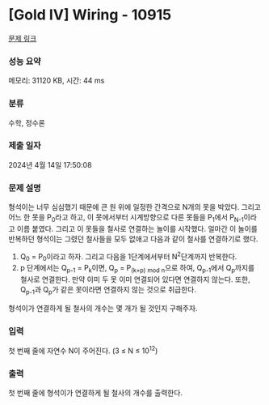 # [Gold IV] Wiring - 10915 

[문제 링크](https://www.acmicpc.net/problem/10915) 

### 성능 요약

메모리: 31120 KB, 시간: 44 ms

### 분류

수학, 정수론

### 제출 일자

2024년 4월 14일 17:50:08

### 문제 설명

<p>형석이는 너무 심심했기 때문에 큰 원 위에 일정한 간격으로 N개의 못을 박았다. 그리고 어느 한 못을 P<sub>0</sub>라고 하고, 이 못에서부터 시계방향으로 다른 못들을 P<sub>1</sub>에서 P<sub>N-1</sub>이라고 이름 붙였다. 그리고 이 못들을 철사로 연결하는 놀이를 시작했다. 얼마간 이 놀이를 반복하던 형석이는 그렸던 철사들을 모두 없애고 다음과 같이 철사를 연결하기로 했다.</p>

<ol>
	<li>Q<sub>0</sub> = P<sub>0</sub>이라고 하자. 그리고 다음을 1단계에서부터 N<sup>2</sup>단계까지 반복한다.</li>
	<li>p 단계에서는 Q<sub>p-1</sub> = P<sub>k</sub>이면, Q<sub>p</sub> = P<sub>(k+p) mod n</sub>으로 하여, Q<sub>p-1</sub>에서 Q<sub>p</sub>까지를 철사로 연결한다. 만약 이미 두 못 이미 연결되어 있다면 연결하지 않는다. 또한, Q<sub>p-1</sub>과 Q<sub>p</sub>가 같은 못이라면 연결하지 않는 것으로 취급한다.</li>
</ol>

<p>형석이가 연결하게 될 철사의 개수는 몇 개가 될 것인지 구해주자.</p>

### 입력 

 <p>첫 번째 줄에 자연수 N이 주어진다. (3 ≤ N ≤ 10<sup>12</sup>)</p>

### 출력 

 <p>첫 번째 줄에 형석이가 연결하게 될 철사의 개수를 출력한다.</p>

